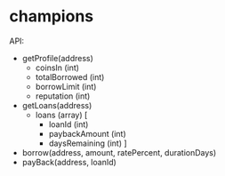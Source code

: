 # champions
API:
  - getProfile(address)
    - coinsIn (int)
    - totalBorrowed (int)
    - borrowLimit (int)
    - reputation (int)
  - getLoans(address)
    - loans (array)
      [
        - loanId (int)
        - paybackAmount (int)
        - daysRemaining (int)
      ]
  - borrow(address, amount, ratePercent, durationDays)
  - payBack(address, loanId)
